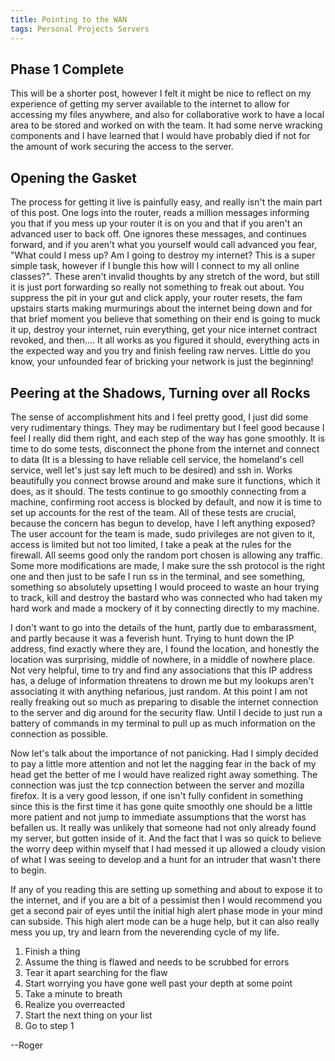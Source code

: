 ```yaml
---
title: Pointing to the WAN
tags: Personal Projects Servers
---
```


## Phase 1 Complete

This will be a shorter post, however I felt it might be nice to reflect on my experience of getting my server available to the internet to allow for accessing my files anywhere, and also for collaborative work to have a local area to be stored and worked on with the team. It had some nerve wracking components and I have learned that I would have probably died if not for the amount of work securing the access to the server.

## Opening the Gasket

The process for getting it live is painfully easy, and really isn't the main part of this post. One logs into the router, reads a million messages informing you that if you mess up your router it is on you and that if you aren't an advanced user to back off. One ignores these messages, and continues forward, and if you aren't what you yourself would call advanced you fear, "What could I mess up? Am I going to destroy my internet? This is a super simple task, however if I bungle this how will I connect to my all online classes?". These aren't invalid thoughts by any stretch of the word, but still it is just port forwarding so really not something to freak out about. You suppress the pit in your gut and click apply, your router resets, the fam upstairs starts making murmurings about the internet being down and for that brief moment you believe that something on their end is going to muck it up, destroy your internet, ruin everything, get your nice internet contract revoked, and then.... It all works as you figured it should, everything acts in the expected way and you try and finish feeling raw nerves. Little do you know, your unfounded fear of bricking your network is just the beginning!

## Peering at the Shadows, Turning over all Rocks

The sense of accomplishment hits and I feel pretty good, I just did some very rudimentary things. They may be rudimentary but I feel good because I feel I really did them right, and each step of the way has gone smoothly. It is time to do some tests, disconnect the phone from the internet and connect to data (It is a blessing to have reliable cell service, the homeland's cell service, well let's just say left much to be desired) and ssh in. Works beautifully you connect browse around and make sure it functions, which it does, as it should. The tests continue to go smoothly connecting from a machine, confirming root access is blocked by default, and now it is time to set up accounts for the rest of the team. All of these tests are crucial, because the concern has begun to develop, have I left anything exposed? The user account for the team is made, sudo privileges are not given to it, access is limited but not too limited, I take a peak at the rules for the firewall. All seems good only the random port chosen is allowing any traffic. Some more modifications are made, I make sure the ssh protocol is the right one and then just to be safe I run ss in the terminal, and see something, something so absolutely upsetting I would proceed to waste an hour trying to track, kill and destroy the bastard who was connected who had taken my hard work and made a mockery of it by connecting directly to my machine.

I don't want to go into the details of the hunt, partly due to embarassment, and partly because it was a feverish hunt. Trying to hunt down the IP address, find exactly where they are, I found the location, and honestly the location was surprising, middle of nowhere, in a middle of nowhere place. Not very helpful, time to try and find any associations that this IP address has, a deluge of information threatens to drown me but my lookups aren't associating it with anything nefarious, just random. At this point I am not really freaking out so much as preparing to disable the internet connection to the server and dig around for the security flaw. Until I decide to just run a battery of commands in my terminal to pull up as much information on the connection as possible.

Now let's talk about the importance of not panicking. Had I simply decided to pay a little more attention and not let the nagging fear in the back of my head get the better of me I would have realized right away something. The connection was just the tcp connection between the server and mozilla firefox. It is a very good lesson, if one isn't fully confident in something since this is the first time it has gone quite smoothly one should be a little more patient and not jump to immediate assumptions that the worst has befallen us. It really was unlikely that someone had not only already found my server, but gotten inside of it. And the fact that I was so quick to believe the worry deep within myself that I had messed it up allowed a cloudy vision of what I was seeing to develop and a hunt for an intruder that wasn't there to begin.

If any of you reading this are setting up something and about to expose it to the internet, and if you are a bit of a pessimist then I would recommend you get a second pair of eyes until the initial high alert phase mode in your mind can subside. This high alert mode can be a huge help, but it can also really mess you up, try and learn from the neverending cycle of my life.
1. Finish a thing
2. Assume the thing is flawed and needs to be scrubbed for errors
3. Tear it apart searching for the flaw
4. Start worrying you have gone well past your depth at some point
5. Take a minute to breath
6. Realize you overreacted
7. Start the next thing on your list
8. Go to step 1

--Roger
